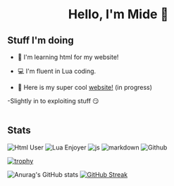 <h1 align="center">Hello, I'm Mide 🙂
</h1>

## Stuff I'm doing

- 📙 I'm learning html for my website! 

- 💻 I'm fluent in Lua coding.

- 🚧 Here is my super cool [website!](https://crazygird.github.io) (in progress)

-Slightly in to exploiting stuff 😏 
  </br>
  </br>
  
## Stats

<img src="https://img.shields.io/badge/Learning-Html-orange?logo=HTMl5" alt="Html User"> <img src="https://img.shields.io/badge/Lua-Enjoyer-blue?logo=lua" alt="Lua Enjoyer"> <img src="https://img.shields.io/badge/Learning-JavaScript-blue/?logo=javascript&logoColor=warning&color=yellow" alt="js"> <img src="https://img.shields.io/badge/Knows-MarkDown-FFF?logo=markdown" alt="markdown"> <img src="https://img.shields.io/badge/Loves-Github-informational?logo=github" alt="Github">


[![trophy](https://github-profile-trophy.vercel.app/?username=Crazygird)](https://github.com/ryo-ma/github-profile-trophy)

![Anurag's GitHub stats](https://github-readme-stats.vercel.app/api?username=Crazygird&show_icons=true&theme=dark) [![GitHub Streak](https://github-readme-streak-stats.herokuapp.com?user=Crazygird&theme=dark&hide_border=true&date_format=M%20j%5B%2C%20Y%5D)](https://git.io/streak-stats)

